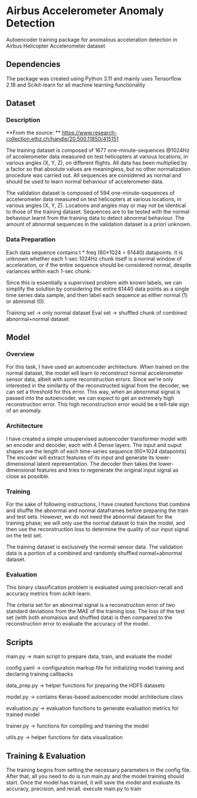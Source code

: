 # Airbus Accelerometer Anomaly Detection
Autoencoder training package for anomalous acceleration detection in Airbus Helicopter Accelerometer dataset

## Dependencies

The package was created using Python 3.11 and mainly uses Tensorflow 2.18 and Scikit-learn for all machine learning functionality

## Dataset
### Description
**From the source: **
https://www.research-collection.ethz.ch/handle/20.500.11850/415151

The training dataset is composed of 1677 one-minute-sequences @1024Hz of accelerometer data measured on test helicopters at various locations, in various angles (X, Y, Z), on different flights. All data has been multiplied by a factor so that absolute values are meaningless, but no other normalization procedure was carried out. All sequences are considered as normal and should be used to learn normal behaviour of accelerometer data.

The validation dataset is composed of 594 one-minute-sequences of accelerometer data measured on test helicopters at various locations, in various angles (X, Y, Z). Locations and angles may or may not be identical to those of the training dataset. Sequences are to be tested with the normal behaviour learnt from the training data to detect abnormal behaviour. The amount of abnormal sequences in the validation dataset is a priori unknown.
### Data Preparation
Each data sequence contains t * freq (60*1024 = 61440) datapoints. It is unknown whether each 1-sec 1024Hz chunk itself is a normal window of acceleration, or if the entire sequence should be considered normal, despite variances within each 1-sec chunk. 

Since this is essentially a supervised problem with known labels, we can simplify the solution by considering the entire 61440 data points as a single time series data sample, and then label each sequence as either normal (1) or abnromal (0). 

Training set -> only normal dataset
Eval set -> shuffled chunk of combined abnormal+normal dataset


## Model
### Overview
For this task, I have used an autoencoder architecture. When trained on the normal dataset, the model will learn to reconstruct normal accelerometer sensor data, albeit with some reconstruction errors. Since we're only interested in the similarity of the reconstructed signal from the decoder, we can set a threshold for this error. This way, when an abnornmal signal is passed into the autoencoder, we can expect to get an extremely high reconstruction error. This high reconstruction error would be a tell-tale sign of an anomaly. 
### Architecture
I have created a simple unsupervised autoencoder transformer model with an encoder and decoder, each with 4 Dense layers. The input and ouput shapes are the length of each time-series sequence (60*1024 datapoints) The encoder will extract features of its input and generate its lower-dimensional latent representation. The decoder then takes the lower-dimensional features and tries to regenerate the original input signal as close as possible. 
### Training
For the sake of following instructions, I have created functions that combine and shuffle the abnormal and normal dataframes before preparing the train and test sets. However, we do not need the abnormal dataset for the training phase; we will only use the normal dataset to train the model, and then use the reconstruction loss to determine the quality of our input signal on the test set.

The training dataset is exclusively the normal sensor data. The validation data is a portion of a combined and randomly shuffled normal+abnormal dataset. 
### Evaluation
This binary classification problem is evaluated using precision-recall and accuracy metrics from scikit-learn.

The criteria set for an abnormal signal is a reconstruction error of two standard deviations from the MAE of the training loss. The loss of the test set (with both anomalous and shuffled data) is then compared to the reconstruction error to evaluate the accuracy of the model.

## Scripts
main.py -> main script to prepare data, train, and evaluate the model

config.yaml -> configuration markup file for initializing model training and declaring training callbacks

data_prep.py -> helper functions for preparing the HDF5 datasets

model.py -> contains Keras-based autoencoder model architecture class

evaluation.py -> evaluation functions to generate evaluation metrics for trained model

trainer.py -> functions for compiling and training the model

utils.py -> helper functions for data visualization

## Training & Evaluation
The training begins from setting the necessary parameters in the config file. After that, all you need to do is run main.py and the model training should start. Once the model has trained, it will save the model and evaluate its accuracy, precision, and recall. 
execute main.py to train 
